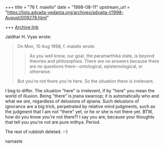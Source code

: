 +++
title = "76 f. maiello"
date = "1998-08-11"
upstream_url = "https://lists.advaita-vedanta.org/archives/advaita-l/1998-August/009278.html"

+++
[Archive link](https://lists.advaita-vedanta.org/archives/advaita-l/1998-August/009278.html)

Jaldhar H. Vyas wrote:
>
> On Mon, 10 Aug 1998, f. maiello wrote:
>
> > As you well know, our goal, the paramarthika state, is beyond theories
> > and philosophies.  There are no answers because there are no questions
> > there--ontological, epistemological, or otherwise.
>
> But you're not there you're here.  So the situation there is irrelevant.

I beg to differ.  The situation "here" is irrelevent, if by "here" you
mean the world of illusion.  Being "there" is jnana swaroop; it is
automatically who and what we *are*, regardless of delusions of ajnana.
Such delusions of ignorance are a big trick, perpetrated by relative
mind judgments, such as the judgment that I am not "there" yet, or he
or she is not there yet.  BTW, how do you know *you're* not there?!
I say you are, because your thoughts that tell you you're not are
pure mithya.  Period.

The rest of rubbish deleted.  :-)

namaste

